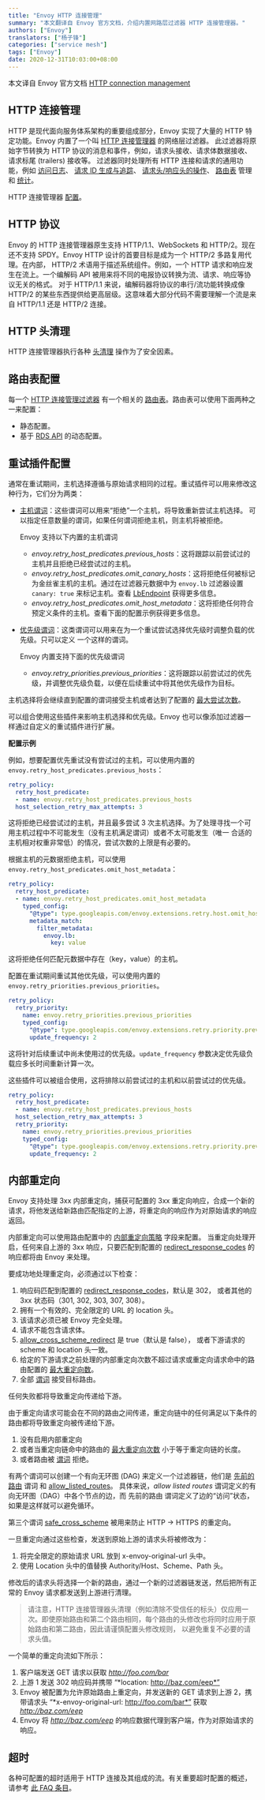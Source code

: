 ```yaml
---
title: "Envoy HTTP 连接管理"
summary: "本文翻译自 Envoy 官方文档，介绍内置网路层过滤器 HTTP 连接管理器。"
authors: ["Envoy"]
translators: ["杨子锋"]
categories: ["service mesh"]
tags: ["Envoy"]
date: 2020-12-31T10:03:00+08:00
---
```


本文译自 Envoy 官方文档 [HTTP connection management](https://www.envoyproxy.io/docs/envoy/latest/intro/arch_overview/http/http_connection_management)

## HTTP 连接管理

HTTP 是现代面向服务体系架构的重要组成部分，Envoy 实现了大量的 HTTP 特定功能。Envoy 内置了一个叫 [HTTP 连接管理器](https://cloudnative.to/envoy/configuration/http/http_conn_man/http_conn_man.html#config-http-conn-man) 的网络层过滤器。 此过滤器将原始字节转换为 HTTP 协议的消息和事件，例如，请求头接收、请求体数据接收、请求标尾 (trailers) 接收等。 过滤器同时处理所有 HTTP 连接和请求的通用功能，例如 [访问日志](https://cloudnative.to/envoy/intro/arch_overview/observability/access_logging.html#arch-overview-access-logs)、 [请求 ID 生成与追踪](https://cloudnative.to/envoy/intro/arch_overview/observability/tracing.html#arch-overview-tracing)、 [请求头/响应头的操作](https://cloudnative.to/envoy/configuration/http/http_conn_man/headers.html#config-http-conn-man-headers)、 [路由表](https://cloudnative.to/envoy/intro/arch_overview/http/http_routing.html#arch-overview-http-routing) 管理和 [统计](https://cloudnative.to/envoy/configuration/http/http_conn_man/stats.html#config-http-conn-man-stats)。

HTTP 连接管理器 [配置](https://cloudnative.to/envoy/configuration/http/http_conn_man/http_conn_man.html#config-http-conn-man)。

## HTTP 协议

Envoy 的 HTTP 连接管理器原生支持 HTTP/1.1、WebSockets 和 HTTP/2。现在还不支持 SPDY。Envoy HTTP 设计的首要目标是成为一个 HTTP/2 多路复用代理。在内部， HTTP/2 术语用于描述系统组件。例如，一个 HTTP 请求和响应发生在流上。一个编解码 API 被用来将不同的电报协议转换为流、请求、响应等协议无关的格式。 对于 HTTP/1.1 来说，编解码器将协议的串行/流功能转换成像 HTTP/2 的某些东西提供给更高层级。这意味着大部分代码不需要理解一个流是来自 HTTP/1.1 还是 HTTP/2 连接。

## HTTP 头清理

HTTP 连接管理器执行各种 [头清理](https://cloudnative.to/envoy/configuration/http/http_conn_man/header_sanitizing.html#config-http-conn-man-header-sanitizing) 操作为了安全因素。

## 路由表配置

每一个 [HTTP 连接管理过滤器](https://cloudnative.to/envoy/configuration/http/http_conn_man/http_conn_man.html#config-http-conn-man) 有一个相关的 [路由表](https://cloudnative.to/envoy/intro/arch_overview/http/http_routing.html#arch-overview-http-routing)。路由表可以使用下面两种之一来配置：

* 静态配置。
* 基于 [RDS API](https://cloudnative.to/envoy/configuration/http/http_conn_man/rds.html#config-http-conn-man-rds) 的动态配置。

## 重试插件配置

通常在重试期间，主机选择遵循与原始请求相同的过程。重试插件可以用来修改这种行为，它们分为两类：

* [主机谓词](https://cloudnative.to/envoy/api-v3/config/route/v3/route_components.proto.html#envoy-v3-api-field-config-route-v3-retrypolicy-retry-host-predicate)：这些谓词可以用来“拒绝”一个主机，将导致重新尝试主机选择。 可以指定任意数量的谓词，如果任何谓词拒绝主机，则主机将被拒绝。

    Envoy 支持以下内置的主机谓词

    * *envoy.retry_host_predicates.previous_hosts*：这将跟踪以前尝试过的主机并且拒绝已经尝试过的主机。
    * *envoy.retry_host_predicates.omit_canary_hosts*：这将拒绝任何被标记为金丝雀主机的主机。通过在过滤器元数据中为 `envoy.lb` 过滤器设置 `canary: true` 来标记主机。查看 [LbEndpoint](https://cloudnative.to/envoy/api-v3/config/endpoint/v3/endpoint_components.proto.html#envoy-v3-api-msg-config-endpoint-v3-lbendpoint) 获得更多信息。
    * *envoy.retry_host_predicates.omit_host_metadata*：这将拒绝任何符合预定义条件的主机。查看下面的配置示例获得更多信息。
* [优先级谓词](https://cloudnative.to/envoy/api-v3/config/route/v3/route_components.proto.html#envoy-v3-api-field-config-route-v3-retrypolicy-retry-priority)：这类谓词可以用来在为一个重试尝试选择优先级时调整负载的优先级。只可以定义 一个这样的谓词。

    Envoy 内置支持下面的优先级谓词

    * *envoy.retry_priorities.previous_priorities*：这将跟踪以前尝试过的优先级，并调整优先级负载，以便在后续重试中将其他优先级作为目标。

主机选择将会继续直到配置的谓词接受主机或者达到了配置的 [最大尝试次数](https://cloudnative.to/envoy/api-v3/config/route/v3/route_components.proto.html#envoy-v3-api-field-config-route-v3-retrypolicy-host-selection-retry-max-attempts)。

可以组合使用这些插件来影响主机选择和优先级。Envoy 也可以像添加过滤器一样通过自定义的重试插件进行扩展。

**配置示例**

例如，想要配置优先重试没有尝试过的主机，可以使用内置的 `envoy.retry_host_predicates.previous_hosts`：

```yaml
retry_policy:
  retry_host_predicate:
  - name: envoy.retry_host_predicates.previous_hosts
  host_selection_retry_max_attempts: 3
```

这将拒绝已经尝试过的主机，并且最多尝试 3 次主机选择。为了处理寻找一个可用主机过程中不可能发生（没有主机满足谓词）或者不太可能发生（唯一 合适的主机相对权重非常低）的情况，尝试次数的上限是有必要的。

根据主机的元数据拒绝主机，可以使用 `envoy.retry_host_predicates.omit_host_metadata`：

```yaml
retry_policy:
  retry_host_predicate:
  - name: envoy.retry_host_predicates.omit_host_metadata
    typed_config:
      "@type": type.googleapis.com/envoy.extensions.retry.host.omit_host_metadata.v3.OmitHostMetadataConfig
      metadata_match:
        filter_metadata:
          envoy.lb:
            key: value
```

这将拒绝任何匹配元数据中存在（key，value）的主机。

配置在重试期间重试其他优先级，可以使用内置的 `envoy.retry_priorities.previous_priorities`。

```yaml
retry_policy:
  retry_priority:
    name: envoy.retry_priorities.previous_priorities
    typed_config:
      "@type": type.googleapis.com/envoy.extensions.retry.priority.previous_priorities.v3.PreviousPrioritiesConfig
      update_frequency: 2
```

这将针对后续重试中尚未使用过的优先级。`update_frequency` 参数决定优先级负载应多长时间重新计算一次。

这些插件可以被组合使用，这将排除以前尝试过的主机和以前尝试过的优先级。

```yaml
retry_policy:
  retry_host_predicate:
  - name: envoy.retry_host_predicates.previous_hosts
  host_selection_retry_max_attempts: 3
  retry_priority:
    name: envoy.retry_priorities.previous_priorities
    typed_config:
      "@type": type.googleapis.com/envoy.extensions.retry.priority.previous_priorities.v3.PreviousPrioritiesConfig
      update_frequency: 2
```

## 内部重定向

Envoy 支持处理 3xx 内部重定向，捕获可配置的 3xx 重定向响应，合成一个新的请求，将他发送给新路由匹配指定的上游，将重定向的响应作为对原始请求的响应返回。

内部重定向可以使用路由配置中的 [内部重定向策略](https://cloudnative.to/envoy/api-v3/config/route/v3/route_components.proto.html#envoy-v3-api-field-config-route-v3-routeaction-internal-redirect-policy) 字段来配置。 当重定向处理开启，任何来自上游的 3xx 响应，只要匹配到配置的 [redirect_response_codes](https://cloudnative.to/envoy/api-v3/config/route/v3/route_components.proto.html#envoy-v3-api-field-config-route-v3-internalredirectpolicy-redirect-response-codes) 的响应都将由 Envoy 来处理。

要成功地处理重定向，必须通过以下检查：

1. 响应码匹配到配置的 [redirect_response_codes](https://cloudnative.to/envoy/api-v3/config/route/v3/route_components.proto.html#envoy-v3-api-field-config-route-v3-internalredirectpolicy-redirect-response-codes)，默认是 302， 或者其他的 3xx 状态码（301, 302, 303, 307, 308）。
2. 拥有一个有效的、完全限定的 URL 的 location 头。
3. 该请求必须已被 Envoy 完全处理。
4. 请求不能包含请求体。
5. [allow_cross_scheme_redirect](https://cloudnative.to/envoy/api-v3/config/route/v3/route_components.proto.html#envoy-v3-api-field-config-route-v3-internalredirectpolicy-allow-cross-scheme-redirect) 是 true（默认是 false）， 或者下游请求的 scheme 和 location 头一致。
6. 给定的下游请求之前处理的内部重定向次数不超过请求或重定向请求命中的路由配置的 [最大重定向数](https://cloudnative.to/envoy/api-v3/config/route/v3/route_components.proto.html#envoy-v3-api-field-config-route-v3-internalredirectpolicy-max-internal-redirects)。
7. 全部 [谓词](https://cloudnative.to/envoy/api-v3/config/route/v3/route_components.proto.html#envoy-v3-api-field-config-route-v3-internalredirectpolicy-predicates) 接受目标路由。

任何失败都将导致重定向传递给下游。

由于重定向请求可能会在不同的路由之间传递，重定向链中的任何满足以下条件的路由都将导致重定向被传递给下游。

1. 没有启用内部重定向
2. 或者当重定向链命中的路由的 [最大重定向次数](https://cloudnative.to/envoy/api-v3/config/route/v3/route_components.proto.html#envoy-v3-api-field-config-route-v3-internalredirectpolicy-max-internal-redirects) 小于等于重定向链的长度。
3. 或者路由被 [谓词](https://cloudnative.to/envoy/api-v3/config/route/v3/route_components.proto.html#envoy-v3-api-field-config-route-v3-internalredirectpolicy-predicates) 拒绝。

有两个谓词可以创建一个有向无环图 (DAG) 来定义一个过滤器链，他们是 [先前的路由](https://cloudnative.to/envoy/api-v3/extensions/internal_redirect/previous_routes/v3/previous_routes_config.proto.html#envoy-v3-api-msg-extensions-internal-redirect-previous-routes-v3-previousroutesconfig) 谓词 和 [allow_listed_routes](https://cloudnative.to/envoy/api-v3/extensions/internal_redirect/allow_listed_routes/v3/allow_listed_routes_config.proto.html#envoy-v3-api-msg-extensions-internal-redirect-allow-listed-routes-v3-allowlistedroutesconfig)。 具体来说，*allow listed routes* 谓词定义的有向无环图（DAG）中各个节点的边，而 先前的路由 谓词定义了边的“访问”状态，如果是这样就可以避免循环。

第三个谓词 [safe_cross_scheme](https://cloudnative.to/envoy/api-v3/extensions/internal_redirect/safe_cross_scheme/v3/safe_cross_scheme_config.proto.html#envoy-v3-api-msg-extensions-internal-redirect-safe-cross-scheme-v3-safecrossschemeconfig) 被用来防止 HTTP -> HTTPS 的重定向。

一旦重定向通过这些检查，发送到原始上游的请求头将被修改为：

1. 将完全限定的原始请求 URL 放到 x-envoy-original-url 头中。
2. 使用 Location 头中的值替换 Authority/Host、Scheme、Path 头。

修改后的请求头将选择一个新的路由，通过一个新的过滤器链发送，然后把所有正常的 Envoy 请求都发送到上游进行清理。

> 请注意，HTTP 连接管理器头清理（例如清除不受信任的标头）仅应用一次。即使原始路由和第二个路由相同，每个路由的头修改也将同时应用于原始路由和第二路由，因此请谨慎配置头修改规则， 以避免重复不必要的请求头值。

一个简单的重定向流如下所示：

1. 客户端发送 GET 请求以获取 *http://foo.com/bar*
2. 上游 1 发送 302 响应码并携带 “*location: http://baz.com/eep*”
3. Envoy 被配置为允许原始路由上重定向，并发送新的 GET 请求到上游 2，携带请求头 “*x-envoy-original-url: http://foo.com/bar*” 获取 *http://baz.com/eep*
4. Envoy 将 *http://baz.com/eep* 的响应数据代理到客户端，作为对原始请求的响应。

## 超时

各种可配置的超时适用于 HTTP 连接及其组成的流。有关重要超时配置的概述，请参考 [此 FAQ 条目](https://cloudnative.to/envoy/faq/configuration/timeouts.html#faq-configuration-timeouts)。
